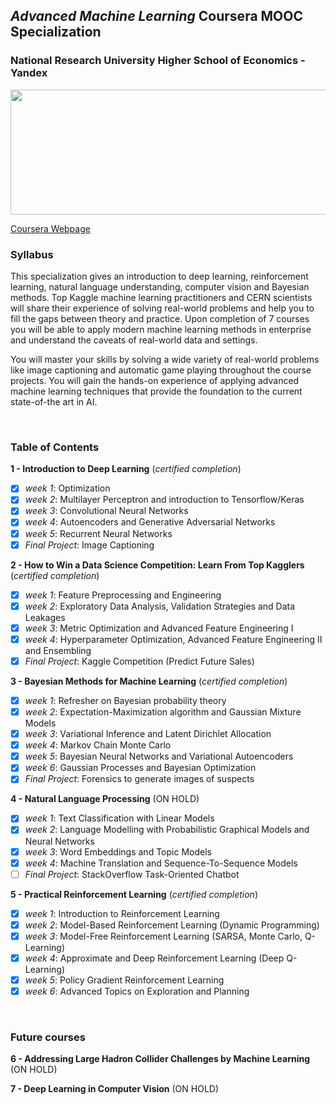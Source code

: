 ## *Advanced Machine Learning* Coursera MOOC Specialization

### National Research University Higher School of Economics - Yandex

<img src="logo.png" width="800" height="200" />

[Coursera Webpage](https://www.coursera.org/specializations/aml)

### Syllabus
This specialization gives an introduction to deep learning, reinforcement learning, natural language understanding, computer vision and Bayesian methods. Top Kaggle machine learning practitioners and CERN scientists will share their experience of solving real-world problems and help you to fill the gaps between theory and practice. Upon completion of 7 courses you will be able to apply modern machine learning methods in enterprise and understand the caveats of real-world data and settings.

You will master your skills by solving a wide variety of real-world problems like image captioning and automatic game playing throughout the course projects. You will gain the hands-on experience of applying advanced machine learning techniques that provide the foundation to the current state-of-the art in AI.

<br>

### Table of Contents

**1 - Introduction to Deep Learning**  (*certified completion*)
- [x]   *week 1*: Optimization
- [x]   *week 2*: Multilayer Perceptron and introduction to Tensorflow/Keras
- [x]   *week 3*: Convolutional Neural Networks
- [x]   *week 4*: Autoencoders and Generative Adversarial Networks
- [x]   *week 5*: Recurrent Neural Networks
- [x]   *Final Project*: Image Captioning

**2 - How to Win a Data Science Competition: Learn From Top Kagglers**  (*certified completion*)
- [x]   *week 1*: Feature Preprocessing and Engineering
- [x]   *week 2*: Exploratory Data Analysis, Validation Strategies and Data Leakages
- [x]   *week 3*: Metric Optimization and Advanced Feature Engineering I
- [x]   *week 4*: Hyperparameter Optimization, Advanced Feature Engineering II and Ensembling
- [x]   *Final Project*: Kaggle Competition (Predict Future Sales)

**3 - Bayesian Methods for Machine Learning**  (*certified completion*)
- [x]   *week 1*: Refresher on Bayesian probability theory
- [x]   *week 2*: Expectation-Maximization algorithm and Gaussian Mixture Models
- [x]   *week 3*: Variational Inference and Latent Dirichlet Allocation
- [x]   *week 4*: Markov Chain Monte Carlo
- [x]   *week 5*: Bayesian Neural Networks and Variational Autoencoders
- [x]	*week 6*: Gaussian Processes and Bayesian Optimization
- [x]	*Final Project*: Forensics to generate images of suspects

**4 - Natural Language Processing**  (ON HOLD)
- [x]   *week 1*: Text Classification with Linear Models
- [x]   *week 2*: Language Modelling with Probabilistic Graphical Models and Neural Networks
- [x]   *week 3*: Word Embeddings and Topic Models
- [x]   *week 4*: Machine Translation and Sequence-To-Sequence Models
- [ ]   *Final Project*: StackOverflow Task-Oriented Chatbot

**5 - Practical Reinforcement Learning**  (*certified completion*)
- [x]   *week 1*: Introduction to Reinforcement Learning
- [x]   *week 2*: Model-Based Reinforcement Learning (Dynamic Programming)
- [x]   *week 3*: Model-Free Reinforcement Learning (SARSA, Monte Carlo, Q-Learning)
- [x]   *week 4*: Approximate and Deep Reinforcement Learning (Deep Q-Learning)
- [x]   *week 5*: Policy Gradient Reinforcement Learning
- [x]   *week 6*: Advanced Topics on Exploration and Planning

<br>

### Future courses

**6 - Addressing Large Hadron Collider Challenges by Machine Learning**  (ON HOLD)

**7 - Deep Learning in Computer Vision**  (ON HOLD)